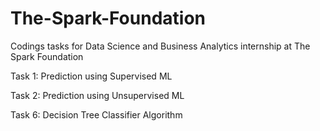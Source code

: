 # The-Spark-Foundation

Codings tasks for Data Science and Business Analytics internship at The Spark Foundation

Task 1: Prediction using Supervised ML

Task 2: Prediction using Unsupervised ML

Task 6: Decision Tree Classifier Algorithm
